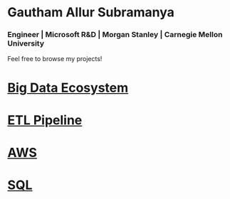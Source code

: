 # Gautham Allur Subramanya
### Engineer | Microsoft R&D | Morgan Stanley | Carnegie Mellon University
Feel free to browse my projects!
# [Big Data Ecosystem](https://gallur.github.io/bigdata.md)
# [ETL Pipeline](https://gallur.github.io/etl.md)
# [AWS](https://gallur.github.io/aws.md)
# [SQL](https://gallur.github.io/sql.md)

